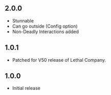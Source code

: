 ## 2.0.0
- Stunnable
- Can go outside (Config option)
- Non-Deadly Interactions added

## 1.0.1
- Patched for V50 release of Lethal Company.

## 1.0.0

- Initial release